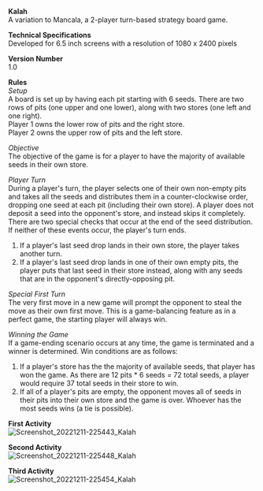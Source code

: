 **Kalah**  
A variation to Mancala, a 2-player turn-based strategy board game.  

**Technical Specifications**  
Developed for 6.5 inch screens with a resolution of 1080 x 2400 pixels  

**Version Number**  
1.0  

**Rules**  
*Setup*  
A board is set up by having each pit starting with 6 seeds. 
There are two rows of pits (one upper and one lower), along with two stores (one left and one right).  
Player 1 owns the lower row of pits and the right store.  
Player 2 owns the upper row of pits and the left store.

*Objective*  
The objective of the game is for a player to have the majority of available seeds in their own store.  

*Player Turn*  
During a player's turn, the player selects one of their own non-empty pits and takes all the seeds and distributes them in a counter-clockwise order, dropping one seed at each pit (including their own store). A player does not deposit a seed into the opponent's store, and instead skips it completely. There are two special checks that occur at the end of the seed distribution. If neither of these events occur, the player's turn ends.    
1. If a player's last seed drop lands in their own store, the player takes another turn.  
2. If a player's last seed drop lands in one of their own empty pits, the player puts that last seed in their store instead, along with any seeds that are in the opponent's directly-opposing pit.  

*Special First Turn*  
The very first move in a new game will prompt the opponent to steal the move as their own first move. This is a game-balancing feature as in a perfect game, the starting player will always win.  

*Winning the Game*  
If a game-ending scenario occurs at any time, the game is terminated and a winner is determined. Win conditions are as follows:   
1. If a player's store has the the majority of available seeds, that player has won the game. As there are 12 pits * 6 seeds = 72 total seeds, a player would require 37 total seeds in their store to win.  
2. If all of a player's pits are empty, the opponent moves all of seeds in their pits into their own store and the game is over. Whoever has the most seeds wins (a tie is possible).  

**First Activity**  
![Screenshot_20221211-225443_Kalah](https://user-images.githubusercontent.com/92837310/206957554-3cbb4997-1cb2-406a-b5c6-e30d36250d24.jpg)

**Second Activity**  
![Screenshot_20221211-225448_Kalah](https://user-images.githubusercontent.com/92837310/206957566-3662417a-2777-4a70-a52e-446a97eff12a.jpg)

**Third Activity**  
![Screenshot_20221211-225454_Kalah](https://user-images.githubusercontent.com/92837310/206957561-07f53ade-e085-4713-8fa3-a3a74f8d63cd.jpg)
